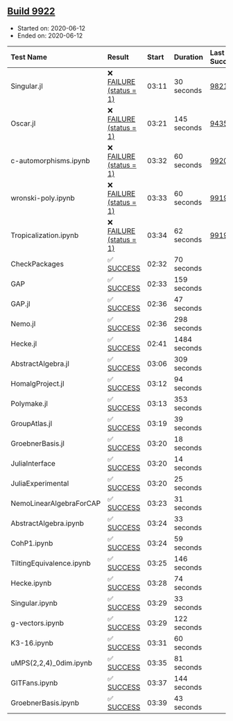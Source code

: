 ## [Build 9922](https://oscarci.mathematik.uni-kl.de/job/oscar/9922/)

* Started on: 2020-06-12
* Ended on: 2020-06-12

| Test Name    | Result | Start | Duration | Last Success | First Failure |
|:-------------|:-------|:------|:---------|:-------------|:--------------|
| Singular.jl | ❌ [FAILURE (status = 1)](https://oscarci.mathematik.uni-kl.de/job/oscar/9922/artifact/logs/build-9922/Singular.jl.log) | 03:11 | 30 seconds | [9821](https://oscarci.mathematik.uni-kl.de/job/oscar/9821/) | [9822](https://oscarci.mathematik.uni-kl.de/job/oscar/9822/) |
| Oscar.jl | ❌ [FAILURE (status = 1)](https://oscarci.mathematik.uni-kl.de/job/oscar/9922/artifact/logs/build-9922/Oscar.jl.log) | 03:21 | 145 seconds | [9435](https://oscarci.mathematik.uni-kl.de/job/oscar/9435/) | [9436](https://oscarci.mathematik.uni-kl.de/job/oscar/9436/) |
| c-automorphisms.ipynb | ❌ [FAILURE (status = 1)](https://oscarci.mathematik.uni-kl.de/job/oscar/9922/artifact/logs/build-9922/c-automorphisms.ipynb.log) | 03:32 | 60 seconds | [9920](https://oscarci.mathematik.uni-kl.de/job/oscar/9920/) | [9921](https://oscarci.mathematik.uni-kl.de/job/oscar/9921/) |
| wronski-poly.ipynb | ❌ [FAILURE (status = 1)](https://oscarci.mathematik.uni-kl.de/job/oscar/9922/artifact/logs/build-9922/wronski-poly.ipynb.log) | 03:33 | 60 seconds | [9919](https://oscarci.mathematik.uni-kl.de/job/oscar/9919/) | [9920](https://oscarci.mathematik.uni-kl.de/job/oscar/9920/) |
| Tropicalization.ipynb | ❌ [FAILURE (status = 1)](https://oscarci.mathematik.uni-kl.de/job/oscar/9922/artifact/logs/build-9922/Tropicalization.ipynb.log) | 03:34 | 62 seconds | [9919](https://oscarci.mathematik.uni-kl.de/job/oscar/9919/) | [9920](https://oscarci.mathematik.uni-kl.de/job/oscar/9920/) |
| CheckPackages | ✅ [SUCCESS](https://oscarci.mathematik.uni-kl.de/job/oscar/9922/artifact/logs/build-9922/CheckPackages.log) | 02:32 | 70 seconds |  |  |
| GAP | ✅ [SUCCESS](https://oscarci.mathematik.uni-kl.de/job/oscar/9922/artifact/logs/build-9922/GAP.log) | 02:33 | 159 seconds |  |  |
| GAP.jl | ✅ [SUCCESS](https://oscarci.mathematik.uni-kl.de/job/oscar/9922/artifact/logs/build-9922/GAP.jl.log) | 02:36 | 47 seconds |  |  |
| Nemo.jl | ✅ [SUCCESS](https://oscarci.mathematik.uni-kl.de/job/oscar/9922/artifact/logs/build-9922/Nemo.jl.log) | 02:36 | 298 seconds |  |  |
| Hecke.jl | ✅ [SUCCESS](https://oscarci.mathematik.uni-kl.de/job/oscar/9922/artifact/logs/build-9922/Hecke.jl.log) | 02:41 | 1484 seconds |  |  |
| AbstractAlgebra.jl | ✅ [SUCCESS](https://oscarci.mathematik.uni-kl.de/job/oscar/9922/artifact/logs/build-9922/AbstractAlgebra.jl.log) | 03:06 | 309 seconds |  |  |
| HomalgProject.jl | ✅ [SUCCESS](https://oscarci.mathematik.uni-kl.de/job/oscar/9922/artifact/logs/build-9922/HomalgProject.jl.log) | 03:12 | 94 seconds |  |  |
| Polymake.jl | ✅ [SUCCESS](https://oscarci.mathematik.uni-kl.de/job/oscar/9922/artifact/logs/build-9922/Polymake.jl.log) | 03:13 | 353 seconds |  |  |
| GroupAtlas.jl | ✅ [SUCCESS](https://oscarci.mathematik.uni-kl.de/job/oscar/9922/artifact/logs/build-9922/GroupAtlas.jl.log) | 03:19 | 39 seconds |  |  |
| GroebnerBasis.jl | ✅ [SUCCESS](https://oscarci.mathematik.uni-kl.de/job/oscar/9922/artifact/logs/build-9922/GroebnerBasis.jl.log) | 03:20 | 18 seconds |  |  |
| JuliaInterface | ✅ [SUCCESS](https://oscarci.mathematik.uni-kl.de/job/oscar/9922/artifact/logs/build-9922/JuliaInterface.log) | 03:20 | 14 seconds |  |  |
| JuliaExperimental | ✅ [SUCCESS](https://oscarci.mathematik.uni-kl.de/job/oscar/9922/artifact/logs/build-9922/JuliaExperimental.log) | 03:20 | 25 seconds |  |  |
| NemoLinearAlgebraForCAP | ✅ [SUCCESS](https://oscarci.mathematik.uni-kl.de/job/oscar/9922/artifact/logs/build-9922/NemoLinearAlgebraForCAP.log) | 03:23 | 31 seconds |  |  |
| AbstractAlgebra.ipynb | ✅ [SUCCESS](https://oscarci.mathematik.uni-kl.de/job/oscar/9922/artifact/logs/build-9922/AbstractAlgebra.ipynb.log) | 03:24 | 33 seconds |  |  |
| CohP1.ipynb | ✅ [SUCCESS](https://oscarci.mathematik.uni-kl.de/job/oscar/9922/artifact/logs/build-9922/CohP1.ipynb.log) | 03:24 | 59 seconds |  |  |
| TiltingEquivalence.ipynb | ✅ [SUCCESS](https://oscarci.mathematik.uni-kl.de/job/oscar/9922/artifact/logs/build-9922/TiltingEquivalence.ipynb.log) | 03:25 | 146 seconds |  |  |
| Hecke.ipynb | ✅ [SUCCESS](https://oscarci.mathematik.uni-kl.de/job/oscar/9922/artifact/logs/build-9922/Hecke.ipynb.log) | 03:28 | 74 seconds |  |  |
| Singular.ipynb | ✅ [SUCCESS](https://oscarci.mathematik.uni-kl.de/job/oscar/9922/artifact/logs/build-9922/Singular.ipynb.log) | 03:29 | 33 seconds |  |  |
| g-vectors.ipynb | ✅ [SUCCESS](https://oscarci.mathematik.uni-kl.de/job/oscar/9922/artifact/logs/build-9922/g-vectors.ipynb.log) | 03:29 | 122 seconds |  |  |
| K3-16.ipynb | ✅ [SUCCESS](https://oscarci.mathematik.uni-kl.de/job/oscar/9922/artifact/logs/build-9922/K3-16.ipynb.log) | 03:31 | 60 seconds |  |  |
| uMPS(2,2,4)_0dim.ipynb | ✅ [SUCCESS](https://oscarci.mathematik.uni-kl.de/job/oscar/9922/artifact/logs/build-9922/uMPS-2-2-4-_0dim.ipynb.log) | 03:35 | 81 seconds |  |  |
| GITFans.ipynb | ✅ [SUCCESS](https://oscarci.mathematik.uni-kl.de/job/oscar/9922/artifact/logs/build-9922/GITFans.ipynb.log) | 03:37 | 144 seconds |  |  |
| GroebnerBasis.ipynb | ✅ [SUCCESS](https://oscarci.mathematik.uni-kl.de/job/oscar/9922/artifact/logs/build-9922/GroebnerBasis.ipynb.log) | 03:39 | 43 seconds |  |  |
